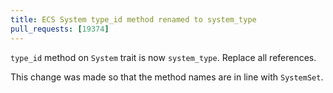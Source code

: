 ```yaml
---
title: ECS System type_id method renamed to system_type
pull_requests: [19374]
---
```


`type_id` method on `System` trait is now `system_type`. Replace all references.

This change was made so that the method names are in line with `SystemSet`.
